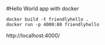 #Hello World app with docker
```
docker build -t friendlyhello .
docker run -p 4000:80 friendlyhello
```

http://localhost:4000/